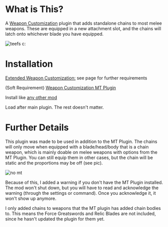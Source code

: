 # What is This?
A [Weapon Customization](https://www.nexusmods.com/warhammer40kdarktide/mods/277) plugin that adds standalone chains to most melee weapons. These are equipped in a new attachment slot, and the chains will latch onto whichever blade you have equipped.

![teefs c:](https://github.com/user-attachments/assets/22923206-4939-4b33-baf9-b6a92db705be)

# Installation
[Extended Weapon Customization:](https://www.nexusmods.com/warhammer40kdarktide/mods/277) see page for further requirements

(Soft Requirement) [Weapon Customization MT Plugin](https://www.nexusmods.com/warhammer40kdarktide/mods/276)

Install like [any other mod](https://dmf-docs.darkti.de/#/installing-mods)

Load after main plugin. The rest doesn't matter.

# Further Details

This plugin was made to be used in addition to the MT Plugin. The chains will only move when equipped with a blade/head/body that is a chain weapon, which is mainly doable on melee weapons with options from the MT Plugin. You can still equip them in other cases, but the chain will be static and the proportions may be off (see pic).

![no mt](https://github.com/user-attachments/assets/c42f9feb-4212-498b-9f97-70384124aec3)

Because of this, I added a warning if you don't have the MT Plugin installed. The mod won't shut down, but you will have to read and acknowledge the warning (through the settings or command). Once you acknowledge it, it won't show up anymore.

I only added chains to weapons that the MT plugin has added chain bodies to. This means the Force Greatswords and Relic Blades are not included, since he hasn't updated the plugin for them yet.

